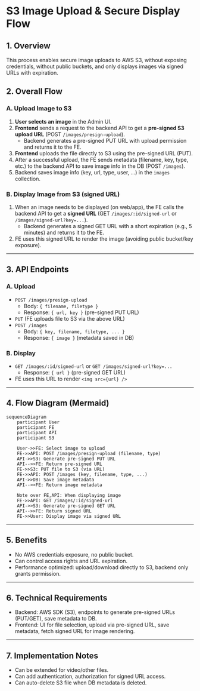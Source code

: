 # S3 Image Upload & Secure Display Flow

## 1. Overview
This process enables secure image uploads to AWS S3, without exposing credentials, without public buckets, and only displays images via signed URLs with expiration.

## 2. Overall Flow

### A. Upload Image to S3
1. **User selects an image** in the Admin UI.
2. **Frontend** sends a request to the backend API to get a **pre-signed S3 upload URL** (POST `/images/presign-upload`).
   - Backend generates a pre-signed PUT URL with upload permission and returns it to the FE.
3. **Frontend** uploads the file directly to S3 using the pre-signed URL (PUT).
4. After a successful upload, the FE sends metadata (filename, key, type, etc.) to the backend API to save image info in the DB (POST `/images`).
5. Backend saves image info (key, url, type, user, ...) in the `images` collection.

### B. Display Image from S3 (signed URL)
1. When an image needs to be displayed (on web/app), the FE calls the backend API to get a **signed URL** (GET `/images/:id/signed-url` or `/images/signed-url?key=...`).
   - Backend generates a signed GET URL with a short expiration (e.g., 5 minutes) and returns it to the FE.
2. FE uses this signed URL to render the image (avoiding public bucket/key exposure).

---

## 3. API Endpoints

### A. Upload
- `POST /images/presign-upload`
  - Body: `{ filename, filetype }`
  - Response: `{ url, key }` (pre-signed PUT URL)
- `PUT` (FE uploads file to S3 via the above URL)
- `POST /images`
  - Body: `{ key, filename, filetype, ... }`
  - Response: `{ image }` (metadata saved in DB)

### B. Display
- `GET /images/:id/signed-url` or `GET /images/signed-url?key=...`
  - Response: `{ url }` (pre-signed GET URL)
- FE uses this URL to render `<img src={url} />`

---

## 4. Flow Diagram (Mermaid)

```mermaid
sequenceDiagram
    participant User
    participant FE
    participant API
    participant S3

    User->>FE: Select image to upload
    FE->>API: POST /images/presign-upload (filename, type)
    API->>S3: Generate pre-signed PUT URL
    API-->>FE: Return pre-signed URL
    FE->>S3: PUT file to S3 (via URL)
    FE->>API: POST /images (key, filename, type, ...)
    API->>DB: Save image metadata
    API-->>FE: Return image metadata

    Note over FE,API: When displaying image
    FE->>API: GET /images/:id/signed-url
    API->>S3: Generate pre-signed GET URL
    API-->>FE: Return signed URL
    FE->>User: Display image via signed URL
```

---

## 5. Benefits
- No AWS credentials exposure, no public bucket.
- Can control access rights and URL expiration.
- Performance optimized: upload/download directly to S3, backend only grants permission.

---

## 6. Technical Requirements
- Backend: AWS SDK (S3), endpoints to generate pre-signed URLs (PUT/GET), save metadata to DB.
- Frontend: UI for file selection, upload via pre-signed URL, save metadata, fetch signed URL for image rendering.

---

## 7. Implementation Notes
- Can be extended for video/other files.
- Can add authentication, authorization for signed URL access.
- Can auto-delete S3 file when DB metadata is deleted.